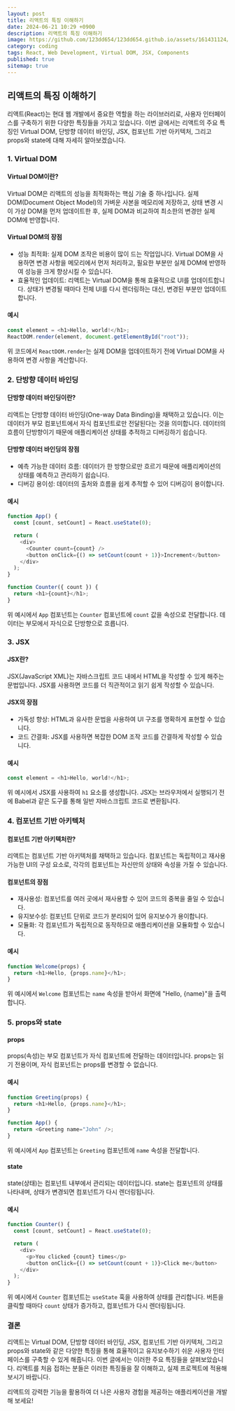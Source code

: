 ```yaml
---
layout: post
title: 리액트의 특징 이해하기
date: 2024-06-21 10:29 +0900
description: 리액트의 특징 이해하기
image: https://github.com/123dd654/123dd654.github.io/assets/161431124/be6ff23b-f5fd-4450-8a96-bc7d203324b4
category: coding
tags: React, Web Development, Virtual DOM, JSX, Components
published: true
sitemap: true
---
```


## 리액트의 특징 이해하기

리액트(React)는 현대 웹 개발에서 중요한 역할을 하는 라이브러리로, 사용자 인터페이스를 구축하기 위한 다양한 특징들을 가지고 있습니다. 이번 글에서는 리액트의 주요 특징인 Virtual DOM, 단방향 데이터 바인딩, JSX, 컴포넌트 기반 아키텍처, 그리고 props와 state에 대해 자세히 알아보겠습니다.

### 1. Virtual DOM

#### Virtual DOM이란?

Virtual DOM은 리액트의 성능을 최적화하는 핵심 기술 중 하나입니다. 실제 DOM(Document Object Model)의 가벼운 사본을 메모리에 저장하고, 상태 변경 시 이 가상 DOM을 먼저 업데이트한 후, 실제 DOM과 비교하여 최소한의 변경만 실제 DOM에 반영합니다.

#### Virtual DOM의 장점

- 성능 최적화: 실제 DOM 조작은 비용이 많이 드는 작업입니다. Virtual DOM을 사용하면 변경 사항을 메모리에서 먼저 처리하고, 필요한 부분만 실제 DOM에 반영하여 성능을 크게 향상시킬 수 있습니다.
- 효율적인 업데이트: 리액트는 Virtual DOM을 통해 효율적으로 UI를 업데이트합니다. 상태가 변경될 때마다 전체 UI를 다시 렌더링하는 대신, 변경된 부분만 업데이트합니다.

#### 예시

```javascript
const element = <h1>Hello, world!</h1>;
ReactDOM.render(element, document.getElementById("root"));
```

위 코드에서 `ReactDOM.render`는 실제 DOM을 업데이트하기 전에 Virtual DOM을 사용하여 변경 사항을 계산합니다.

### 2. 단방향 데이터 바인딩

#### 단방향 데이터 바인딩이란?

리액트는 단방향 데이터 바인딩(One-way Data Binding)을 채택하고 있습니다. 이는 데이터가 부모 컴포넌트에서 자식 컴포넌트로만 전달된다는 것을 의미합니다. 데이터의 흐름이 단방향이기 때문에 애플리케이션 상태를 추적하고 디버깅하기 쉽습니다.

#### 단방향 데이터 바인딩의 장점

- 예측 가능한 데이터 흐름: 데이터가 한 방향으로만 흐르기 때문에 애플리케이션의 상태를 예측하고 관리하기 쉽습니다.
- 디버깅 용이성: 데이터의 출처와 흐름을 쉽게 추적할 수 있어 디버깅이 용이합니다.

#### 예시

```javascript
function App() {
  const [count, setCount] = React.useState(0);

  return (
    <div>
      <Counter count={count} />
      <button onClick={() => setCount(count + 1)}>Increment</button>
    </div>
  );
}

function Counter({ count }) {
  return <h1>{count}</h1>;
}
```

위 예시에서 `App` 컴포넌트는 `Counter` 컴포넌트에 `count` 값을 속성으로 전달합니다. 데이터는 부모에서 자식으로 단방향으로 흐릅니다.

### 3. JSX

#### JSX란?

JSX(JavaScript XML)는 자바스크립트 코드 내에서 HTML을 작성할 수 있게 해주는 문법입니다. JSX를 사용하면 코드를 더 직관적이고 읽기 쉽게 작성할 수 있습니다.

#### JSX의 장점

- 가독성 향상: HTML과 유사한 문법을 사용하여 UI 구조를 명확하게 표현할 수 있습니다.
- 코드 간결화: JSX를 사용하면 복잡한 DOM 조작 코드를 간결하게 작성할 수 있습니다.

#### 예시

```javascript
const element = <h1>Hello, world!</h1>;
```

위 예시에서 JSX를 사용하여 `h1` 요소를 생성합니다. JSX는 브라우저에서 실행되기 전에 Babel과 같은 도구를 통해 일반 자바스크립트 코드로 변환됩니다.

### 4. 컴포넌트 기반 아키텍처

#### 컴포넌트 기반 아키텍처란?

리액트는 컴포넌트 기반 아키텍처를 채택하고 있습니다. 컴포넌트는 독립적이고 재사용 가능한 UI의 구성 요소로, 각각의 컴포넌트는 자신만의 상태와 속성을 가질 수 있습니다.

#### 컴포넌트의 장점

- 재사용성: 컴포넌트를 여러 곳에서 재사용할 수 있어 코드의 중복을 줄일 수 있습니다.
- 유지보수성: 컴포넌트 단위로 코드가 분리되어 있어 유지보수가 용이합니다.
- 모듈화: 각 컴포넌트가 독립적으로 동작하므로 애플리케이션을 모듈화할 수 있습니다.

#### 예시

```javascript
function Welcome(props) {
  return <h1>Hello, {props.name}</h1>;
}
```

위 예시에서 `Welcome` 컴포넌트는 `name` 속성을 받아서 화면에 "Hello, {name}"을 출력합니다.

### 5. props와 state

#### props

props(속성)는 부모 컴포넌트가 자식 컴포넌트에 전달하는 데이터입니다. props는 읽기 전용이며, 자식 컴포넌트는 props를 변경할 수 없습니다.

#### 예시

```javascript
function Greeting(props) {
  return <h1>Hello, {props.name}</h1>;
}

function App() {
  return <Greeting name="John" />;
}
```

위 예시에서 `App` 컴포넌트는 `Greeting` 컴포넌트에 `name` 속성을 전달합니다.

#### state

state(상태)는 컴포넌트 내부에서 관리되는 데이터입니다. state는 컴포넌트의 상태를 나타내며, 상태가 변경되면 컴포넌트가 다시 렌더링됩니다.

#### 예시

```javascript
function Counter() {
  const [count, setCount] = React.useState(0);

  return (
    <div>
      <p>You clicked {count} times</p>
      <button onClick={() => setCount(count + 1)}>Click me</button>
    </div>
  );
}
```

위 예시에서 `Counter` 컴포넌트는 `useState` 훅을 사용하여 상태를 관리합니다. 버튼을 클릭할 때마다 `count` 상태가 증가하고, 컴포넌트가 다시 렌더링됩니다.

### 결론

리액트는 Virtual DOM, 단방향 데이터 바인딩, JSX, 컴포넌트 기반 아키텍처, 그리고 props와 state와 같은 다양한 특징을 통해 효율적이고 유지보수하기 쉬운 사용자 인터페이스를 구축할 수 있게 해줍니다. 이번 글에서는 이러한 주요 특징들을 살펴보았습니다. 리액트를 처음 접하는 분들은 이러한 특징들을 잘 이해하고, 실제 프로젝트에 적용해 보시기 바랍니다.

리액트의 강력한 기능을 활용하여 더 나은 사용자 경험을 제공하는 애플리케이션을 개발해 보세요!
